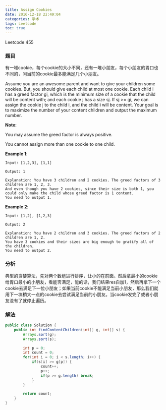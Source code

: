 ```yaml
---
title: Assign Cookies
date: 2016-12-18 22:49:04
categories: 学术
tags: Leetcode
toc: true
---
```


Leetcode 455

### 题目

有一堆cookie，每个cookie的大小不同，还有一堆小朋友，每个小朋友的胃口也不同的，问当前的cookie最多能满足几个小朋友。

Assume you are an awesome parent and want to give your children some cookies. But, you should give each child at most one cookie. Each child i has a greed factor gi, which is the minimum size of a cookie that the child will be content with; and each cookie j has a size sj. If sj >= gi, we can assign the cookie j to the child i, and the child i will be content. Your goal is to maximize the number of your content children and output the maximum number.

__Note__:

You may assume the greed factor is always positive. 

You cannot assign more than one cookie to one child.

__Example 1__:

```
Input: [1,2,3], [1,1]

Output: 1

Explanation: You have 3 children and 2 cookies. The greed factors of 3 children are 1, 2, 3. 
And even though you have 2 cookies, since their size is both 1, you could only make the child whose greed factor is 1 content.
You need to output 1.
```

__Example 2__:

```
Input: [1,2], [1,2,3]

Output: 2

Explanation: You have 2 children and 3 cookies. The greed factors of 2 children are 1, 2. 
You have 3 cookies and their sizes are big enough to gratify all of the children, 
You need to output 2.
```

### 分析

典型的贪婪算法，先对两个数组进行排序，让小的在前面。然后拿最小的cookie给胃口最小的小朋友，看能否满足，能的话，我们结果res自加1，然后再拿下一个cookie去满足下一位小朋友；如果当前cookie不能满足当前小朋友，那么我们就用下一块稍大一点的cookie去尝试满足当前的小朋友。当cookie发完了或者小朋友没有了就停止遍历。

### 解法

```java
public class Solution {
    public int findContentChildren(int[] g, int[] s) {
        Arrays.sort(g);
        Arrays.sort(s);

        int p = 0;
        int count = 0;
        for(int i = 0; i < s.length; i++) {
            if(s[i] >= g[p]) {
                count++;
                p++;
                if(p >= g.length) break;
            }
        }

        return count;
    }
}
```